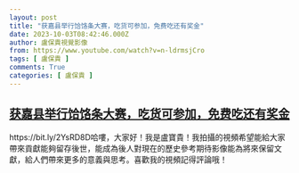 ```yaml
---
layout: post
title: "获嘉县举行饸饹条大赛，吃货可参加，免费吃还有奖金"
date: 2023-10-03T08:42:46.000Z
author: 盧保貴視覺影像
from: https://www.youtube.com/watch?v=n-ldrmsjCro
tags: [ 盧保貴 ]
comments: True
categories: [ 盧保貴 ]
---
```

<!--1696322566000-->
[获嘉县举行饸饹条大赛，吃货可参加，免费吃还有奖金](https://www.youtube.com/watch?v=n-ldrmsjCro)
------

<div>
https://bit.ly/2YsRD8D哈嘍，大家好！我是盧寶貴！我拍攝的視頻希望能給大家帶來貢獻能夠留存後世，能成為後人對現在的歷史參考期待影像能為將來保留文獻，給人們帶來更多的意義與思考。喜歡我的視頻記得評論哦！
</div>
